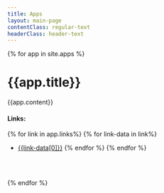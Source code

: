 ```yaml
---
title: Apps
layout: main-page
contentClass: regular-text
headerClass: header-text
---
```


{% for app in site.apps %}
# {{app.title}} #
    
{{app.content}}

#### Links: ####
{% for link in app.links%}
{% for link-data in link%}
* [{{link-data[0]}}]({{link-data[1]}})
{% endfor %}
{% endfor %}
<br>
<br>

{% endfor %}